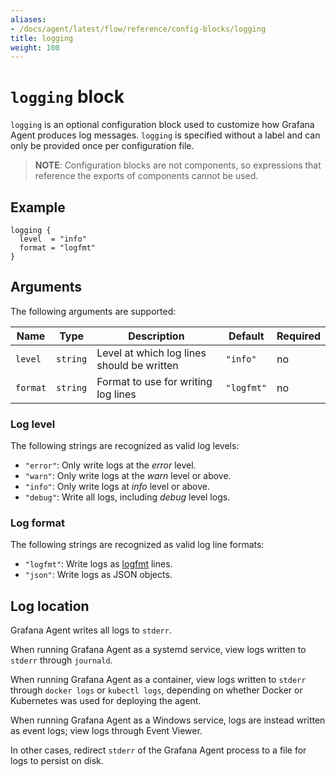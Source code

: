 ```yaml
---
aliases:
- /docs/agent/latest/flow/reference/config-blocks/logging
title: logging
weight: 100
---
```


# `logging` block

`logging` is an optional configuration block used to customize how Grafana
Agent produces log messages. `logging` is specified without a label and can
only be provided once per configuration file.

> **NOTE**: Configuration blocks are not components, so expressions that
> reference the exports of components cannot be used.

## Example

```river
logging {
  level  = "info"
  format = "logfmt"
}
```

## Arguments

The following arguments are supported:

Name | Type | Description | Default | Required
---- | ---- | ----------- | ------- | --------
`level` | `string` | Level at which log lines should be written | `"info"` | no
`format` | `string` | Format to use for writing log lines | `"logfmt"` | no

### Log level

The following strings are recognized as valid log levels:

* `"error"`: Only write logs at the _error_ level.
* `"warn"`: Only write logs at the _warn_ level or above.
* `"info"`: Only write logs at _info_ level or above.
* `"debug"`: Write all logs, including _debug_ level logs.

### Log format

The following strings are recognized as valid log line formats:

* `"logfmt"`: Write logs as [logfmt][] lines.
* `"json"`: Write logs as JSON objects.

[logfmt]: https://brandur.org/logfmt

## Log location

Grafana Agent writes all logs to `stderr`.

When running Grafana Agent as a systemd service, view logs written to `stderr`
through `journald`.

When running Grafana Agent as a container, view logs written to `stderr`
through `docker logs` or `kubectl logs`, depending on whether Docker or
Kubernetes was used for deploying the agent.

When running Grafana Agent as a Windows service, logs are instead written as
event logs; view logs through Event Viewer.

In other cases, redirect `stderr` of the Grafana Agent process to a file for
logs to persist on disk.
